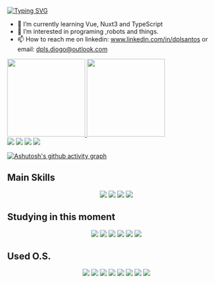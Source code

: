 [![Typing SVG](https://readme-typing-svg.demolab.com?font=Fira+Code&pause=1000&color=B302F7&width=435&lines=%F0%9F%91%8B+Hi%2C+I%E2%80%99m+Diogo;%F0%9F%A7%91%F0%9F%8F%BB%E2%80%8D%F0%9F%92%BB+I'm+a+computer+science+student.;%F0%9F%A4%93+I'm+26+years+old+;+%F0%9F%87%A7%F0%9F%87%B7+I'm+from+Brazil+;%F0%9F%98%8A+Be+Welcome+!+%3AD+)](https://git.io/typing-svg)


- 🌱 I’m currently learning Vue, Nuxt3 and TypeScript
- 👀 I’m interested in programing ,robots and things.
- 📫 How to reach me on linkedin: www.linkedin.com/in/dplsantos or email: dpls.diogo@outlook.com

<div>
<a href="https://github.com/Reiquem">
<img loading="lazy" height="180em" src="https://github-readme-stats.vercel.app/api/top-langs/?username=Reiquem&layout=compact&langs_count=7&theme=dracula"/>
<img loading="lazy" height="180em" src="https://github-readme-stats.vercel.app/api?username=Reiquem&show_icons=true&theme=dracula&include_all_commits=true&count_private=true"/>
</div>

<div>
<a href="https://instagram.com/diogo.pls/" target="_blank"><img loading="lazy" src="https://img.shields.io/badge/Instagram-%23E4405F.svg?style=for-the-badge&logo=Instagram&logoColor=white" target="_blank"></a>
<a href="https://www.twitch.tv/Reiquemg" target="_blank"><img loading="lazy" src="https://img.shields.io/badge/Twitch-9146FF?style=for-the-badge&logo=twitch&logoColor=white" target="_blank"></a>
<a href = "mailto:dpls.diogo@outlook.com"><img loading="lazy" src="https://img.shields.io/badge/Gmail-D14836?style=for-the-badge&logo=gmail&logoColor=white" target="_blank"></a>
<a href="https://www.linkedin.com/in/dplsantos/" target="_blank"><img loading="lazy" src="https://img.shields.io/badge/-LinkedIn-%230077B5?style=for-the-badge&logo=linkedin&logoColor=white" target="_blank"></a>   

[![Ashutosh's github activity graph](https://github-readme-activity-graph.vercel.app/graph?username=Reiquem&theme=dracula)](https://github.com/ashutosh00710/github-readme-activity-graph)
</div>

<div>
  <h2>Main Skills</h2>
  <div>
      <p align="center">
  <a>
    <img src="https://img.shields.io/badge/javascript-%23323330.svg?style=for-the-badge&logo=javascript&logoColor=%23F7DF1E" />
    <img src="https://img.shields.io/badge/node.js-6DA55F?style=for-the-badge&logo=node.js&logoColor=white" />
    <img src="https://img.shields.io/badge/python-3670A0?style=for-the-badge&logo=python&logoColor=%234FC08D" />
    <img src="https://img.shields.io/badge/typescript-%23007ACC.svg?style=for-the-badge&logo=typescript&logoColor=white" />
    
  </a>
</p>
    </div>      
  <h2>Studying in this moment</h2>
<div>
  <p align="center">
  <a>
    <img src="https://img.shields.io/badge/vuejs-%2335495e.svg?style=for-the-badge&logo=vuedotjs&logoColor=%234FC08D"/>
    <img src="https://img.shields.io/badge/Nuxt-002E3B?style=for-the-badge&logo=nuxtdotjs&logoColor=#00DC82" />
    <img src="https://img.shields.io/badge/MongoDB-%234ea94b.svg?style=for-the-badge&logo=mongodb&logoColor=white" />
    <img src="https://img.shields.io/badge/LINUX-5277C3.svg?style=for-the-badge&logo=Linux&logoColor=white" />
    <img src="https://img.shields.io/badge/java-%23ED8B00.svg?style=for-the-badge&logo=openjdk&logoColor=%234FC08D" />
    <img src="https://img.shields.io/badge/spring-%236DB33F.svg?style=for-the-badge&logo=spring&logoColor=white" />
    
  </a>
</p>
</div>
  <h2>Used O.S.</h2>
<div>
  <p align="center">
  <a>
    <img src="https://img.shields.io/badge/Manjaro-35BF5C?style=for-the-badge&logo=Manjaro&logoColor=white"/>
    <img src="https://img.shields.io/badge/mac%20os-000000?style=for-the-badge&logo=macos&logoColor=F0F0F0" />   
    <img src="https://img.shields.io/badge/Ubuntu-E95420?style=for-the-badge&logo=ubuntu&logoColor=white" />
    <img src="https://img.shields.io/badge/Arch%20Linux-1793D1?logo=arch-linux&logoColor=fff&style=for-the-badge" />
    <img src="https://img.shields.io/badge/Debian-D70A53?style=for-the-badge&logo=debian&logoColor=white" />
    <img src="https://img.shields.io/badge/Deepin-007CFF?style=for-the-badge&logo=deepin&logoColor=white" />
    <img src="https://img.shields.io/badge/Linux%20Mint-87CF3E?style=for-the-badge&logo=Linux%20Mint&logoColor=white" />
    <img src="https://img.shields.io/badge/Windows%2011-%230079d5.svg?style=for-the-badge&logo=Windows%2011&logoColor=white" />
  </a>
</p>
</div>


<!---
Reiquem/Reiquem is a ✨ special ✨ repository because its `README.md` (this file) appears on your GitHub profile.
You can click the Preview link to take a look at your changes.
--->
